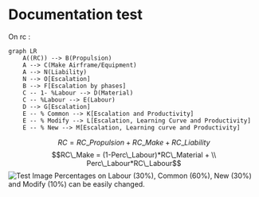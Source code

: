 # Documentation test

On rc :

```mermaid
graph LR
    A((RC)) --> B(Propulsion)
    A --> C(Make Airframe/Equipment)
    A --> N(Liability)
    N --> O[Escalation]
    B --> F[Escalation by phases]
    C -- 1- %Labour --> D(Material)
    C -- %Labour --> E(Labour)
    D --> G[Escalation]
    E -- % Common --> K[Escalation and Productivity]
    E -- % Modify --> L[Escalation, Learning Curve and Productivity]
    E -- % New --> M[Escalation, Learning curve and Productivity]
```

$$RC = RC\_Propulsion + RC\_Make + RC\_Liability$$
$$RC\_Make = (1-Perc\_Labour)*RC\_Material + \\
Perc\_Labour*RC\_Labour$$
![Test Image](test_doc_image.PNG)
Percentages on Labour (30%), Common (60%), New (30%) and Modify (10%) can be easily changed.
